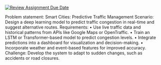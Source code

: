 [![Review Assignment Due Date](https://classroom.github.com/assets/deadline-readme-button-22041afd0340ce965d47ae6ef1cefeee28c7c493a6346c4f15d667ab976d596c.svg)](https://classroom.github.com/a/UJ1M6nvn)

Problem statement:
 Smart Cities: Predictive Traffic Management
Scenario:
Design a deep learning model to predict traffic congestion in real-time and suggest alternative
routes.
Requirements:
• Use live traffic data and historical patterns from APIs like Google Maps or OpenTraffic.
• Train an LSTM or Transformer-based model to predict congestion levels.
• Integrate predictions into a dashboard for visualization and decision-making.
• Incorporate weather and event-based features for improved accuracy.
Challenge:
Develop the system to adapt to sudden changes, such as accidents or road closures.
